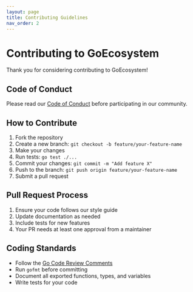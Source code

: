```yaml
---
layout: page
title: Contributing Guidelines
nav_order: 2
---
```


# Contributing to GoEcosystem

Thank you for considering contributing to GoEcosystem!

## Code of Conduct

Please read our [Code of Conduct](CODE_OF_CONDUCT.md) before participating in our community.

## How to Contribute

1. Fork the repository
2. Create a new branch: `git checkout -b feature/your-feature-name`
3. Make your changes
4. Run tests: `go test ./...`
5. Commit your changes: `git commit -m "Add feature X"`
6. Push to the branch: `git push origin feature/your-feature-name`
7. Submit a pull request

## Pull Request Process

1. Ensure your code follows our style guide
2. Update documentation as needed
3. Include tests for new features
4. Your PR needs at least one approval from a maintainer

## Coding Standards

- Follow the [Go Code Review Comments](https://github.com/golang/go/wiki/CodeReviewComments)
- Run `gofmt` before committing
- Document all exported functions, types, and variables
- Write tests for your code
